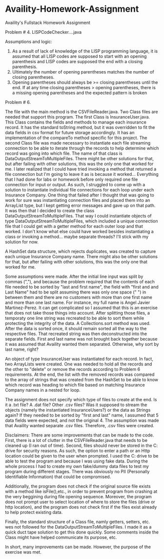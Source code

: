 # Availity-Homework-Assignment
Availity's Fullstack Homework Assignment 

Problem # 4.
LISPCodeChecker....java

Assumptions and logic: 
1. As a result of lack of knowledge of the LISP programming language, it is assumed that all LISP codes are supposed to start with an opening parenthesis and LISP codes are supposed the end with a closing parenthesis. 
2. Ultimately the number of opening parentheses matches the number of closing parentheses.
3. Opening parentheses should always be >= closing parentheses until the end.  If at any time closing parentheses > opening parentheses, there is a missing opening parentheses and the expected pattern is broken


Problem # 6.

The file with the main method is the CSVFileReader.java.  Two Class files are needed that support this program.  The first Class is InsuranceUser.java.  This Class contains the fields and methods to manage each insurance record.  It has the standard toString method, but it was overridden to fit the data fields in csv format for future storage accordingly.  It has an implementation of the compareTo method specific for this project.  The second Class file was made necessary to instantiate each file streaming connection to be able to iterate through the records to help determine which record was going into which file.  The name of that class is DataOutputStreamToMultipleFiles.  There might be other solutions for that, but after failing with other solutions, this was the only one that worked for me.  I later realized that I could have tried invoking a method that returned a file connection but I'm going to leave it as is because it worked... Everything that I had done for labs or homework before only required one file connection for input or output.  As such, I struggled to come up with a solution to instantiate individual file connections for each loop under each Insurance Company.  One thing that failed after I thought that was going to work for sure was instantiating connection files and placed them into an ArrayList<DataOutputStream> type, but I kept getting error messages and gave up on that path.  It was then that I decided to create the class DataOutputStreamToMultipleFiles.   That way I could instantiate objects of type DataOutputStreamToMultipleFiles, which included a unique connection file that I could get with a getter method for each outer loop and that worked.  I don't know what else could have worked besides instantiating a class or invoking a method... maybe separate threads?  I'll stick with my solution for now.          

A HashSet<String> data structure, which rejects duplicates, was created to capture each unique Insurance Company name.  There might also be other solutions for that, but after failing with other solutions, this was the only one that worked for me.    

Some assumptions were made.  After the initial line input was split by commas (","), and because the problem required that the contents of each file needed to be sorted by "last and first name", the field with "first and and Last Name" had to be split assuming there was only one space (" ") in between them and there are no customers with more than one first name and more than one last name.  For instance, my full name is Angel Javier Martinez-Perez.  It can get complicated so I assumed that this is an exercise that does not take those things into account.  After splitting those files, a temporaty one line string was recreated to be able to sort them while protecting the integrity of the data.  A Collections.sort method was used.  After the data is sorted once, it should remain sorted all the way to the respective files.  That recreated string was then deconstructed into the separate fields.  First and last name was not brought back together because it was assumed that Availity wanted them separated.  Otherwise, why sort by last name, right?    

An object of type InsuranceUser was instantiated for each record.  In fact, two ArrayLists<InsuranceUser> were created.  One was needed to hold all the records and the other to "delete" or remove the records according to Problem 6 requirements.  At the end, the list with the removed records was compared to the array of strings that was created from the HashSet<String> to be able to know which record was heading to which file based on matching Insurance Company names in a nested for loop.  

The assignment does not specify which type of files to create at the end.  Is it a .txt file?  A .dat file? Other .csv files?  Was it supposed to stream the objects (namely the instantiated InsuranceUsers?) or the data as Strings again?  If they needed to be sorted by "first and last" name, I assumed that 5 data fields were expected, and not the original 4.  The assumption was made that Availity wanted separate .csv files.  Therefore, .csv files were created.    

Disclaimers:
There are some improvements that can be made to the code.  First, there is a lot of clutter in the CSVFileReader.java that needs to be cleaned up (I ran out of time).  Second, files should never be stored in the C: drive for security reasons. As such, the option to enter a path or an Http location could be given to the user when prompted.  I used the C: drive to be able to test the program and because I was using fake data.  During the whole process I had to create my own fake/dummy data files to test my program during different stages.  There was obviously no PII (Personally Identifiable Information) that could be compromised.      

Additionally, the program does not check if the original source file exists with a method like isFile(),etc., in order to prevent program from crashing at the very beggining during file opening sequence.  Moreover, the program does not prompt user to select location of where to store the files (drive or http location), and the program does not check first if the files exist already to help protect existing data.  

Finally, the standard structure of a Class file, namly getters, setters, etc. wes not followed for the DataOutputStreamToMultipleFiles.  I made it as a quick duct tape solution to get this done quickly.   Some comments inside the Class might have helped communicate its purpose, etc.  

In short, many improvements can be made.  However, the purpose of the exercise was met.  
